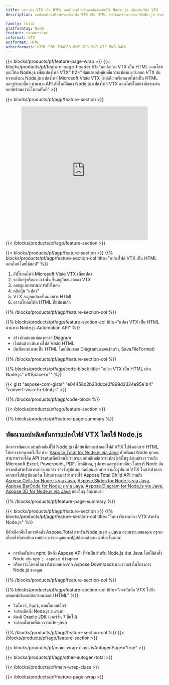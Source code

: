 ```yaml
---
title: การแปลง VTX เป็น HTML ออนไลน์หรือสร้างแอปพลิเคชันที่ใช้ Node.js เพื่อแปลงไฟล์ VTX
description: แอปออนไลน์ฟรีสำหรับแปลงไฟล์ VTX เป็น HTML รหัสไลบรารีการแปลง Node.js สำหรับเอกสาร Microsoft Visio VTX 

family: total
platformtag: Node
feature: conversion
informat: VTX
outformat: HTML
otherformats: HTML PDF IMAGES BMP JPG SVG GIF PNG XAML
---
```

{{< blocks/products/pf/feature-page-wrap >}}
{{< blocks/products/pf/feature-page-header h1="แอปแปลง VTX เป็น HTML ออนไลน์และโค้ด Node.js เพื่อแปลงไฟล์ VTX" h2="พัฒนาแอปพลิเคชั่นการแปลงและส่งออก VTX อันทรงพลังบน Node.js แปลงไฟล์ Microsoft Visio VTX ไฟล์เดียวหรือหลายไฟล์เป็น HTML และรูปแบบอื่นๆ ผ่านทาง API อัตโนมัติของ Node.js แปลงไฟล์ VTX ออนไลน์ได้อย่างอิสระผ่านแอปพร้อมดาวน์โหลดทันที" >}}


{{< blocks/products/pf/agp/feature-section >}}

<div class="container-fluid agp-content bg-white aboutfile box-1 vh100 section nopbtm">
<div class=container>
<div class=row>
<div class="demobox tc col-md-12 padding-0" align="center">

<iframe title="แอปแปลง VTX เป็น HTML ออนไลน์ฟรี" style="border: none; height: 426px;" scrolling="no" src="https://total-conversion-app-65z5r2lp.k8s.dynabic.com/?to=html&from=vtx" id="child-iframe" width="80%"></iframe>

</div></div>
</div></div>
{{< /blocks/products/pf/agp/feature-section >}}


{{< blocks/products/pf/agp/feature-section >}}
{{% blocks/products/pf/agp/feature-section-col title="แปลงไฟล์ VTX เป็น HTML ออนไลน์โดยใช้แอป" %}}

1. อัปโหลดไฟล์ Microsoft Visio VTX เพื่อแปลง
1. รอสักครู่หรือมากกว่านั้น ขึ้นอยู่กับขนาดของ VTX
1. คอยดูแถบสถานะการอัปโหลด
1. คลิกปุ่ม "แปลง"
1. VTX จะถูกแปลงเป็นเอกสาร HTML
1. ดาวน์โหลดไฟล์ HTML ที่แปลงแล้ว

{{% /blocks/products/pf/agp/feature-section-col %}}

{{% blocks/products/pf/agp/feature-section-col title="แปลง VTX เป็น HTML ผ่านทาง Node.js Automation API" %}}

- สร้างอินสแตนซ์ของคลาส Diagram
- เริ่มต้นด้วยเส้นทางไฟล์ Visio HTML
- บันทึกแผนภาพเป็น HTML โดยใช้เมธอด Diagram.save(สตริง, SaveFileFormat)

{{% /blocks/products/pf/agp/feature-section-col %}}

{{% blocks/products/pf/agp/code-block title="แปลง VTX เป็น HTML ผ่าน Node.js" offSpacer="" %}}

{{< gist "aspose-com-gists" "e04458d2b20ddce3f899d2324e95e1b4" "convert-visio-to-html.js" >}}

{{% /blocks/products/pf/agp/code-block %}}

{{< /blocks/products/pf/agp/feature-section >}}

{{% blocks/products/pf/feature-page-summary %}}

<h2>พัฒนาแอปพลิเคชันการแปลงไฟล์ VTX โดยใช้ Node.js</h2>

ต้องการพัฒนาแอปพลิเคชันที่ใช้ Node.js เพื่อบันทึกและส่งออกไฟล์ VTX ไปยังเอกสาร HTML ได้อย่างง่ายดายหรือไม่ ด้วย [Aspose.Total for Node.js via Java](https://products.aspose.com/total/th/nodejs-java/) นักพัฒนา Node ทุกคนสามารถรวมโค้ด API ข้างต้นเพื่อเขียนโปรแกรมแอปพลิเคชันการแปลงไฟล์ในรูปแบบต่างๆ รวมถึง Microsoft Excel, Powerpoint, PDF, ไฟล์อีเมล, รูปภาพ และรูปแบบอื่นๆ ไลบรารี Node อันทรงพลังสำหรับการแปลงเอกสาร รองรับรูปแบบยอดนิยมมากมาย รวมถึงรูปแบบ VTX ในการส่งออกเอกสารไปยังรูปแบบอื่น โปรแกรมเมอร์สามารถใช้ Aspose.Total Child API รวมถึง [Aspose.Cells for Node.js via Java](https://products.aspose.com/cells/th/nodejs-java/), [Aspose.Slides for Node.js via Java](https://products.aspose.com/slides/th/nodejs-java/), [Aspose.BarCode for Node.js via Java](https://products.aspose.com/barcode/th/nodejs-java/), [Aspose.Diagram for Node.js via Java](https://products.aspose.com/diagram/th/nodejs-java/), [Aspose.3D for Node.js via Java](https://products.aspose.com/3d/th/nodejs-java/) และอื่นๆ อีกมากมาย 
 
 

{{% /blocks/products/pf/feature-page-summary %}}

{{< blocks/products/pf/agp/feature-section >}}
{{% blocks/products/pf/agp/feature-section-col title="ไลบรารีการแปลง VTX สำหรับ Node.js" %}}

มีตัวเลือกอื่นในการติดตั้ง Aspose.Total สำหรับ Node.js ผ่าน Java ลงบนระบบของคุณ กรุณาเลือกสิ่งที่ตรงกับความต้องการของคุณและปฏิบัติตามคำแนะนำทีละขั้นตอน:<br /><br />

- การติดตั้งผ่าน npm: ติดตั้ง Aspose API ที่จำเป็นสำหรับ Node.js ผ่าน Java โดยใช้คำสั่ง Node เช่น ```npm i aspose.diagram```
- หรือดาวน์โหลดไลบรารีด้วยตนเองจาก Aspose Downloads และรวมเข้าในโครงการ Node.js ของคุณ

{{% /blocks/products/pf/agp/feature-section-col %}}

{{% blocks/products/pf/agp/feature-section-col title="การบันทึก VTX ไปยังแพลตฟอร์มและข้อกำหนดแอป HTML" %}}

- วินโดวส์, ลินุกซ์, แมคโอเอสเอ็กซ์
- จะต้องติดตั้ง Node.js บนระบบ
- ต้องมี Oracle JDK (เวอร์ชัน 7 ขึ้นไป)
- จะต้องตั้งค่าแพ็กเกจ node-java

{{% /blocks/products/pf/agp/feature-section-col %}}
{{< /blocks/products/pf/agp/feature-section >}}

{{< blocks/products/pf/main-wrap-class isAutogenPage="true" >}}

{{< blocks/products/pf/agp/other-autogen-total >}}

{{< /blocks/products/pf/main-wrap-class >}}

{{< /blocks/products/pf/feature-page-wrap >}}